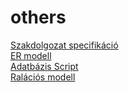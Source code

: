 # others
[Szakdolgozat specifikáció](https://docs.google.com/document/d/e/2PACX-1vR7YAOI51zG_hTa_Nqo-mujN4SyEREPwr16ReM2f_3_QepgSyXltQHwJJXWwmXIj36DjejInh5BzMe8/pub)
<br>[ER modell](https://viewer.diagrams.net/?tags=%7B%7D&highlight=0000ff&edit=_blank&layers=1&nav=1#G14rSP6JJArDeDD5lg_4eJQUpquvssttYS)
<br>[Adatbázis Script](https://drive.google.com/file/d/1b8Qw3z-YtQ5UUF4k9FdBT1TvRUj_7uoa/view?usp=sharing)
<br>[Ralációs modell](https://drive.google.com/file/d/1KucaC3Q0wK2mvP9kgeVlruRiSqqPrQZa/view?usp=sharing)

